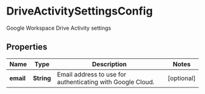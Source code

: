 

# DriveActivitySettingsConfig

Google Workspace Drive Activity settings

## Properties

| Name | Type | Description | Notes |
|------------ | ------------- | ------------- | -------------|
|**email** | **String** | Email address to use for authenticating with Google Cloud. |  [optional] |



